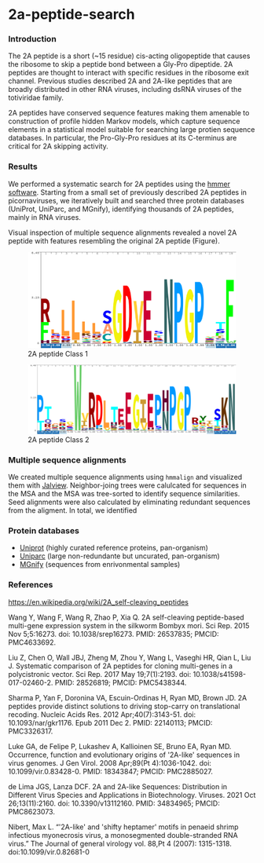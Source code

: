 # 2a-peptide-search

### Introduction

The 2A peptide is a short (~15 residue) cis-acting oligopeptide that causes the
ribosome to skip a peptide bond between a Gly-Pro dipeptide. 2A peptides are
thought to interact with specific residues in the ribosome exit channel.
Previous studies described 2A and 2A-like peptides that are broadly distributed
in other RNA viruses, including dsRNA viruses of the totiviridae family.

2A peptides have conserved sequence features making them amenable to
construction of profile hidden Markov models, which capture sequence elements in
a statistical model suitable for searching large protien sequence databases. In
particular, the Pro-Gly-Pro residues at its C-terminus are critical for 2A
skipping activity.

### Results

We performed a systematic search for 2A peptides using the [hmmer
software](http://hmmer.org/).  Starting from a small set of previously described
2A peptides in picornaviruses, we iteratively built and searched three protein
databases (UniProt, UniParc, and MGnify), identifying thousands of 2A peptides,
mainly in RNA viruses.

Visual inspection of multiple sequence alignments revealed a novel 2A
peptide with features resembling the original 2A peptide (Figure).  

<figure>
  <img src="img/class-1.logo.png">
  <figcaption>2A peptide Class 1</figcaption>
</figure>

<figure>
  <img src="img/class-2.logo.png">
  <figcaption>2A peptide Class 2</figcaption>
</figure>

### Multiple sequence alignments

We created multiple sequence alignments using `hmmalign` and visualized them
with [Jalview](https://www.jalview.org/). Neighbor-joing trees were calulcated
for sequences in the MSA and the MSA was tree-sorted to identify sequence
similarities. Seed alignments were also calculated by eliminating redundant
sequences from the aligment. In total, we identified 

### Protein databases

- [Uniprot](https://www.uniprot.org/help/about) (highly curated reference proteins, pan-organism)
- [Uniparc](https://www.uniprot.org/help/uniparc) (large non-redundante but uncurated, pan-organism)
- [MGnify](https://www.ebi.ac.uk/metagenomics/about) (sequences from enrivonmental samples)

### References

https://en.wikipedia.org/wiki/2A_self-cleaving_peptides

Wang Y, Wang F, Wang R, Zhao P, Xia Q. 2A self-cleaving peptide-based
multi-gene expression system in the silkworm Bombyx mori. Sci Rep. 2015
Nov 5;5:16273. doi: 10.1038/srep16273. PMID: 26537835; PMCID: PMC4633692.

Liu Z, Chen O, Wall JBJ, Zheng M, Zhou Y, Wang L, Vaseghi HR, Qian L, Liu
J. Systematic comparison of 2A peptides for cloning multi-genes in a
polycistronic vector. Sci Rep. 2017 May 19;7(1):2193. doi:
10.1038/s41598-017-02460-2. PMID: 28526819; PMCID: PMC5438344.

Sharma P, Yan F, Doronina VA, Escuin-Ordinas H, Ryan MD, Brown JD. 2A
peptides provide distinct solutions to driving stop-carry on translational
recoding. Nucleic Acids Res. 2012 Apr;40(7):3143-51. doi:
10.1093/nar/gkr1176. Epub 2011 Dec 2. PMID: 22140113; PMCID: PMC3326317.

Luke GA, de Felipe P, Lukashev A, Kallioinen SE, Bruno EA, Ryan MD.
Occurrence, function and evolutionary origins of '2A-like' sequences in
virus genomes. J Gen Virol. 2008 Apr;89(Pt 4):1036-1042. doi:
10.1099/vir.0.83428-0. PMID: 18343847; PMCID: PMC2885027.

de Lima JGS, Lanza DCF. 2A and 2A-like Sequences: Distribution in
Different Virus Species and Applications in Biotechnology. Viruses. 2021
Oct 26;13(11):2160. doi: 10.3390/v13112160. PMID: 34834965; PMCID:
PMC8623073.

Nibert, Max L. “'2A-like' and 'shifty heptamer' motifs in penaeid
shrimp infectious myonecrosis virus, a monosegmented double-stranded RNA
virus.” The Journal of general virology vol. 88,Pt 4 (2007):
1315-1318. doi:10.1099/vir.0.82681-0
